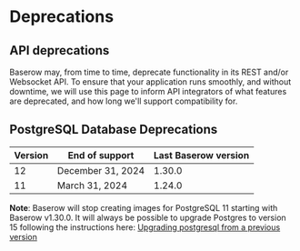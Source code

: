 # Deprecations

## API deprecations

Baserow may, from time to time, deprecate functionality in its REST and/or Websocket 
API. To ensure that your application runs smoothly, and without downtime, we will use this
page to inform API integrators of what features are deprecated, and how long we'll
support compatibility for.


## PostgreSQL Database Deprecations

| Version | End of support       | Last Baserow version |
|---------|----------------------|----------------------|
| 12      | December 31, 2024    | 1.30.0               |
| 11      | March 31, 2024       | 1.24.0               |


**Note**: Baserow will stop creating images for PostgreSQL 11 starting with Baserow 
v1.30.0. It will always be possible to upgrade Postgres to version 15 following the 
instructions here:
[Upgrading postgresql from a previous version](../installation%2Finstall-with-docker.md#upgrading-postgresql-database-from-a-previous-version)

